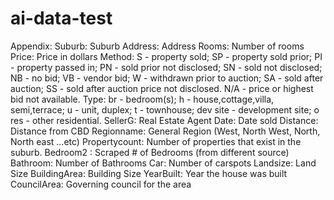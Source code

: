 # ai-data-test


Appendix:
Suburb: Suburb
Address: Address
Rooms: Number of rooms
Price: Price in dollars
Method: S - property sold; SP - property sold prior; PI - property passed in; PN - sold prior not disclosed; SN - sold not disclosed; NB - no bid; VB - vendor bid; W - withdrawn prior to auction; SA - sold after auction; SS - sold after auction price not disclosed. N/A - price or highest bid not available.
Type: br - bedroom(s); h - house,cottage,villa, semi,terrace; u - unit, duplex; t - townhouse; dev site - development site; o res - other residential.
SellerG: Real Estate Agent
Date: Date sold
Distance: Distance from CBD
Regionname: General Region (West, North West, North, North east ...etc)
Propertycount: Number of properties that exist in the suburb.
Bedroom2 : Scraped # of Bedrooms (from different source)
Bathroom: Number of Bathrooms
Car: Number of carspots
Landsize: Land Size
BuildingArea: Building Size
YearBuilt: Year the house was built
CouncilArea: Governing council for the area
